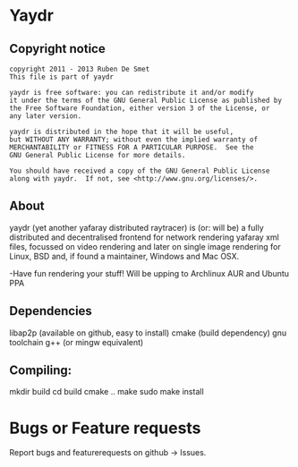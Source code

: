 # Yaydr
## Copyright notice
    copyright 2011 - 2013 Ruben De Smet
    This file is part of yaydr

    yaydr is free software: you can redistribute it and/or modify
    it under the terms of the GNU General Public License as published by
    the Free Software Foundation, either version 3 of the License, or
    any later version.

    yaydr is distributed in the hope that it will be useful,
    but WITHOUT ANY WARRANTY; without even the implied warranty of
    MERCHANTABILITY or FITNESS FOR A PARTICULAR PURPOSE.  See the
    GNU General Public License for more details.

    You should have received a copy of the GNU General Public License
    along with yaydr.  If not, see <http://www.gnu.org/licenses/>.
## About

yaydr (yet another yafaray distributed raytracer) is (or: will be) a fully
distributed and decentralised frontend for network rendering yafaray xml files,
focussed on video rendering and later on single image rendering for Linux, BSD 
and, if found a maintainer, Windows and Mac OSX.


-Have fun rendering your stuff! Will be upping to Archlinux AUR and Ubuntu PPA

## Dependencies

 libap2p (available on github, easy to install)
 cmake (build dependency)
 gnu toolchain
 g++ (or mingw equivalent)

## Compiling:
 mkdir build
 cd build
 cmake ..
 make
 sudo make install

# Bugs or Feature requests

Report bugs and featurerequests on github -> Issues.
